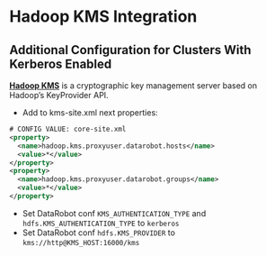 # Hadoop KMS Integration

## Additional Configuration for Clusters With Kerberos Enabled

[**Hadoop KMS**](https://hadoop.apache.org/docs/stable/hadoop-kms/index.html) is a cryptographic key management server based on Hadoop’s KeyProvider API.

* Add to kms-site.xml next properties:

```xml
# CONFIG VALUE: core-site.xml
<property>
  <name>hadoop.kms.proxyuser.datarobot.hosts</name>
  <value>*</value>
</property>
<property>
  <name>hadoop.kms.proxyuser.datarobot.groups</name>
  <value>*</value>
</property>
```

* Set DataRobot conf `KMS_AUTHENTICATION_TYPE` and `hdfs.KMS_AUTHENTICATION_TYPE` to `kerberos`
* Set DataRobot conf `hdfs.KMS_PROVIDER` to `kms://http@KMS_HOST:16000/kms` 

